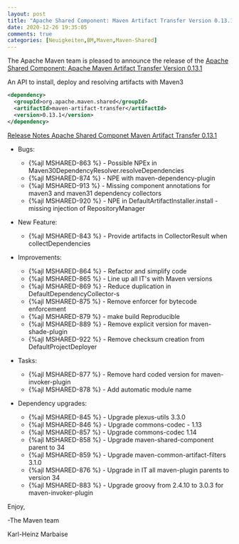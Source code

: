 ```yaml
---
layout: post
title: "Apache Shared Component: Maven Artifact Transfer Version 0.13.1 Released"
date: 2020-12-26 19:35:05
comments: true
categories: [Neuigkeiten,BM,Maven,Maven-Shared]
---
```

The Apache Maven team is pleased to announce the release of the 
[Apache Shared Component: Apache Maven Artifact Transfer Version 0.13.1](https://maven.apache.org/shared/maven-artifact-transfer/)

An API to install, deploy and resolving artifacts with Maven3

``` xml
<dependency>
  <groupId>org.apache.maven.shared</groupId>
  <artifactId>maven-artifact-transfer</artifactId>
  <version>0.13.1</version>
</dependency>
```

<!-- more -->

[Release Notes Apache Shared Componet Maven Artifact Transfer 0.13.1](https://issues.apache.org/jira/secure/ReleaseNote.jspa?projectId=12317922&version=12348387)

* Bugs:

  * {%ajl MSHARED-863 %} - Possible NPEx in Maven30DependencyResolver.resolveDependencies
  * {%ajl MSHARED-874 %} - NPE with maven-dependency-plugin
  * {%ajl MSHARED-913 %} - Missing component annotations for maven3 and maven31 dependency collectors
  * {%ajl MSHARED-920 %} - NPE in DefaultArtifactInstaller.install - missing injection of RepositoryManager

* New Feature:

  * {%ajl MSHARED-843 %} - Provide artifacts in CollectorResult when collectDependencies

* Improvements:

  * {%ajl MSHARED-864 %} - Refactor and simplify code
  * {%ajl MSHARED-865 %} - Line up all IT's with Maven versions
  * {%ajl MSHARED-869 %} - Reduce duplication in DefaultDependencyCollector-s
  * {%ajl MSHARED-875 %} - Remove enforcer for bytecode enforcement
  * {%ajl MSHARED-879 %} - make build Reproducible
  * {%ajl MSHARED-889 %} - Remove explicit version for maven-shade-plugin
  * {%ajl MSHARED-922 %} - Remove checksum creation from DefaultProjectDeployer

* Tasks:

  * {%ajl MSHARED-877 %} - Remove hard coded version for maven-invoker-plugin
  * {%ajl MSHARED-878 %} - Add automatic module name

* Dependency upgrades:

  * {%ajl MSHARED-845 %} - Upgrade plexus-utils 3.3.0
  * {%ajl MSHARED-846 %} - Upgrade commons-codec - 1.13
  * {%ajl MSHARED-857 %} - Upgrade commons-codec 1.14
  * {%ajl MSHARED-858 %} - Upgrade maven-shared-component parent to 34
  * {%ajl MSHARED-859 %} - Upgrade maven-common-artifact-filters 3.1.0
  * {%ajl MSHARED-876 %} - Upgrade in IT all maven-plugin parents to version 34
  * {%ajl MSHARED-883 %} - Upgrade groovy from 2.4.10 to 3.0.3 for maven-invoker-plugin

Enjoy,

-The Maven team

Karl-Heinz Marbaise
